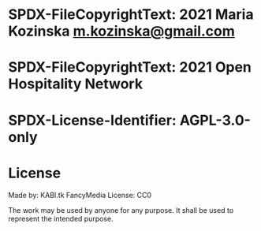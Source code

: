 # SPDX-FileCopyrightText: 2021 Maria Kozinska <m.kozinska@gmail.com>
# SPDX-FileCopyrightText: 2021 Open Hospitality Network
#
# SPDX-License-Identifier: AGPL-3.0-only

# License

Made by: KABI.tk FancyMedia
License: CC0

The work may be used by anyone for any purpose. It shall be used to represent the intended purpose.
